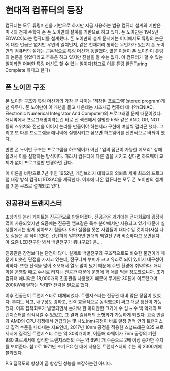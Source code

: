 # 현대적 컴퓨터의 등장

컴퓨터는 모두 튜링머신을 기반으로 하지만 지금 사용하는 범용 컴퓨터 설계의 기반은 미국의 천재 수학자 존 폰 노이만의 설계를 기반으로 하고 있다. 폰 노이만은 1945년 EDVAC이라는 컴퓨터를 설계했다. 폰 노이만의 설계 문서에는 어디에서도 튜링의 논문에 대한 언급은 없지만 우연의 일치인지, 같은 천재끼리 통하는 무언가가 있는지 폰 노이만의 컴퓨터의 설계는 근본적으로 튜링 머신과 동일했다. 많은 이들이 폰 노이만이 튜링의 논문을 읽었다라고 추측은 하고 있지만 진실을 알 수는 없다. 이 컴퓨터가 할 수 있는 일이라면 어떠한 튜링 머신도 할 수 있는 일이다(참고로 이를 튜링 완전Turing Complete 하다고 한다)

## 폰 노이만 구조

폰 노이만 구조와 튜링 머신과의 가장 큰 차이는 '저장된 프로그램'(stored program)개념 유무다. 폰 노이만이 이 개념을 들고 나온데는 시조새급 컴퓨터 애니악(ENIAC, Electronic Numerical Integrator And Computer)의 프로그래밍 문제 때문이었다. 애니악에서 프로그래밍이라는건 바로 전 섹션에서 설명한 바와 같은 AND, OR, NOT 등의 스위치와 전선을 이어서 논리를 만들어야 하는지라 구현에 며칠씩 걸리곤 했다. 그리고 또 다른 프로그램을 애니악에 실행시키고 싶으면 하드웨어를 전면적으로 바꿔야 했다.

반면 폰 노이만 구조는 프로그램을 하드웨어가 아닌 "임의 접근이 가능한 메모리" 상에 올려서 이를 실행하는 방식이다. 따라서 컴퓨터에 다른 일을 시키고 싶다면 하드웨어 교체가 없이 프로그램만 변경하면 된다.

이 이론을 바탕으로 7년 후인 1952년, 케임브리지 대학교의 의뢰로 세계 최초의 프로그램 내장 방식 컴퓨터 EDSAC을 제작한다. 이후에 나온 컴퓨터는 모두 폰 노이만의 설계를 기본 구조로 설계되고 있다.

## 진공관과 트랜지스터

초창기의 논리 게이트는 진공관으로 만들어졌다. 진공관은 과거에는 전자회로에 굉장히 많이 사용되었지만 요즘에는 진공관 앰프같은 특수 분야에서만 사용되고 있기 때문에 실생활에서는 쉽게 찾아보기 힘들다. 아마 실물을 못본 사람들이 대다수일 것이다(사실 나도 실물은 본 적이 없다). 간단하게 말하자면 현대의 백열전구와 비슷하다고 보면된다. 아 요즘 LED전구만 봐서 백열전구가 뭐냐구요? 음....

진공관은 장점보다는 단점이 많다. 실제로 백열전구와 구조적으로도 비슷한 물건이기 때문에 비슷한 단점을 가지고 있는데, 전구니까 부피가 크고 유리로 되어 있어서 내구성이 약하다. 또한 전력을 많이 소모해서 열도 많이 났기 때문에 주변 환경에 취약하다. 애니악을 운영할 때도 수시로 터지는 진공관 때문에 운영에 꽤 애를 먹을 정도였으니까. 초기 컴퓨터 애니악은 18,000개의 진공관을 사용했기 때문에 무게만 30톤에 이르렀으며 200KW에 달하는 막대한 전력을 필요로 했다.

이후 진공관이 트랜지스터로 대체되었다. 트랜지스터는 진공관 대비 많은 장점이 있었다. 부피도 작고, 내구성도 강하고, 전력 효율적으로 동작했으며 싸고 대량 생산이 가능했다. 이후 집적회로가 발명되면서 손가락 한 마디만한 크기에 수 십 ~ 수 백 억개의 트랜지스터를 집적시킬 수 있었고, 그 결과 컴퓨터의 소형화가 가능하게 되었다. 요즘 인텔과 AMD의 CPU 경쟁에서 언급되는 몇 나노(nm)공정이 바로 일정 면적 안의 트랜지스터 집적 수준을 나타내는 지표인데, 2017년 10nm 공정을 적용한 스냅드래곤 835 프로세서에 집적된 트랜지스터 수는 약 30억개이며, 이듬해 화웨이가 7nm 공정의 기린 980 프로세서에 집적한 트랜지스터의 수는 약 69억 개 수준으로 2배 이상 증가한 수치를 보여준다. 참고로 1971년 초기 PC 한 대에 사용된 트랜지스터의 수는 약 2300개에 불과했다. 

P.S 집적도의 향상이 곧 향상된 성능을 보장하는건 아니다.